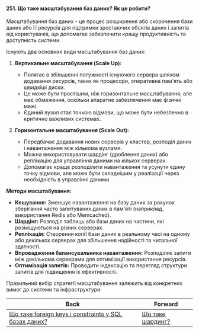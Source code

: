 #### 251. Що таке масштабування баз даних? Як це робити?

Масштабування баз даних - це процес розширення або скорочення бази даних або її ресурсів для підтримки зростаючих обсягів даних і запитів від користувачів, що допомагає забезпечити кращу продуктивність та доступність системи.

Існують два основних види масштабування баз даних:

1. **Вертикальне масштабування (Scale Up):**
   - Полягає в збільшенні потужності існуючого сервера шляхом додавання ресурсів, таких як процесори, оперативна пам'ять або швидкіші диски.
   - Це може бути простішим, ніж горизонтальне масштабування, але має обмеження, оскільки апаратне забезпечення має фізичні межі.
   - Єдиний вузол стає точкою відмови, що може бути небезпечно в критично важливих системах.

2. **Горизонтальне масштабування (Scale Out):**
   - Передбачає додавання нових серверів у кластер, розподіл даних і навантаження між кількома вузлами.
   - Можна використовувати шардінг (дроблення даних) або реплікацію для управління даними на кількох серверах.
   - Допомагає краще розподілити навантаження та усунути єдину точку відмови, але може бути складнішим у реалізації через необхідність в управлінні даними.

**Методи масштабування:**

- **Кешування:** Зменшує навантаження на базу даних за рахунок зберігання часто запитуваних даних в пам'яті (наприклад, використання Redis або Memcached).
- **Шардінг:** Розподіл таблиць або бази даних на частини, які розміщуються на різних серверах.
- **Реплікація:** Створення копії бази даних в реальному часі на одному або декількох серверах для збільшення надійності та читальної здатності.
- **Впровадження балансувальника навантаження:** Розподіляє запити між декількома серверами для оптимізації використання ресурсів.
- **Оптимізація запитів:** Проводити індексацію та перегляд структури запитів для підвищення їх ефективності.

Правильний вибір стратегії масштабування залежить від конкретних вимог до системи та інфраструктури.

| Back | Forward |
|---|---|
| [Що таке foreign keys і constraints у SQL базах даних?](/ua/senior/database/what-are-foreign-keys-and-constraints-in-sql-databases.md)  | [Що таке шардинг?](/ua/senior/database/what-is-sharding.md) |